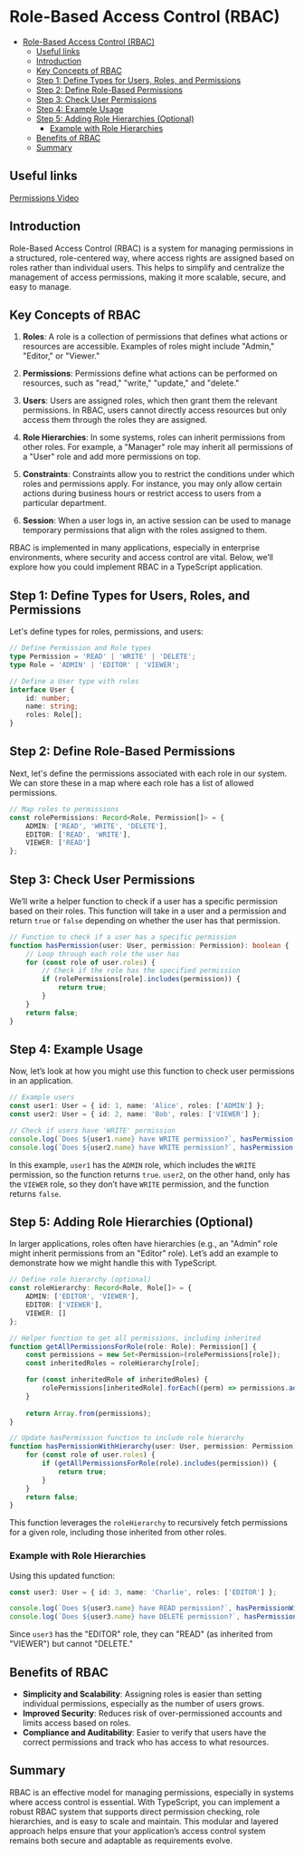 # Role-Based Access Control (RBAC)

- [Role-Based Access Control (RBAC)](#role-based-access-control-rbac)
  - [Useful links](#useful-links)
  - [Introduction](#introduction)
  - [Key Concepts of RBAC](#key-concepts-of-rbac)
  - [Step 1: Define Types for Users, Roles, and Permissions](#step-1-define-types-for-users-roles-and-permissions)
  - [Step 2: Define Role-Based Permissions](#step-2-define-role-based-permissions)
  - [Step 3: Check User Permissions](#step-3-check-user-permissions)
  - [Step 4: Example Usage](#step-4-example-usage)
  - [Step 5: Adding Role Hierarchies (Optional)](#step-5-adding-role-hierarchies-optional)
    - [Example with Role Hierarchies](#example-with-role-hierarchies)
  - [Benefits of RBAC](#benefits-of-rbac)
  - [Summary](#summary)

## Useful links

[Permissions Video](https://www.youtube.com/watch?v=5GG-VUvruzE)

## Introduction

Role-Based Access Control (RBAC) is a system for managing permissions in a structured, role-centered way, where access rights are assigned based on roles rather than individual users. This helps to simplify and centralize the management of access permissions, making it more scalable, secure, and easy to manage.

## Key Concepts of RBAC

1. **Roles**: A role is a collection of permissions that defines what actions or resources are accessible. Examples of roles might include "Admin," "Editor," or "Viewer."

2. **Permissions**: Permissions define what actions can be performed on resources, such as "read," "write," "update," and "delete."

3. **Users**: Users are assigned roles, which then grant them the relevant permissions. In RBAC, users cannot directly access resources but only access them through the roles they are assigned.

4. **Role Hierarchies**: In some systems, roles can inherit permissions from other roles. For example, a "Manager" role may inherit all permissions of a "User" role and add more permissions on top.

5. **Constraints**: Constraints allow you to restrict the conditions under which roles and permissions apply. For instance, you may only allow certain actions during business hours or restrict access to users from a particular department.

6. **Session**: When a user logs in, an active session can be used to manage temporary permissions that align with the roles assigned to them.

RBAC is implemented in many applications, especially in enterprise environments, where security and access control are vital. Below, we’ll explore how you could implement RBAC in a TypeScript application.

## Step 1: Define Types for Users, Roles, and Permissions

Let's define types for roles, permissions, and users:

```typescript
// Define Permission and Role types
type Permission = 'READ' | 'WRITE' | 'DELETE';
type Role = 'ADMIN' | 'EDITOR' | 'VIEWER';

// Define a User type with roles
interface User {
    id: number;
    name: string;
    roles: Role[];
}
```

## Step 2: Define Role-Based Permissions

Next, let's define the permissions associated with each role in our system. We can store these in a map where each role has a list of allowed permissions.

```typescript
// Map roles to permissions
const rolePermissions: Record<Role, Permission[]> = {
    ADMIN: ['READ', 'WRITE', 'DELETE'],
    EDITOR: ['READ', 'WRITE'],
    VIEWER: ['READ']
};
```

## Step 3: Check User Permissions

We’ll write a helper function to check if a user has a specific permission based on their roles. This function will take in a user and a permission and return `true` or `false` depending on whether the user has that permission.

```typescript
// Function to check if a user has a specific permission
function hasPermission(user: User, permission: Permission): boolean {
    // Loop through each role the user has
    for (const role of user.roles) {
        // Check if the role has the specified permission
        if (rolePermissions[role].includes(permission)) {
            return true;
        }
    }
    return false;
}
```

## Step 4: Example Usage

Now, let’s look at how you might use this function to check user permissions in an application.

```typescript
// Example users
const user1: User = { id: 1, name: 'Alice', roles: ['ADMIN'] };
const user2: User = { id: 2, name: 'Bob', roles: ['VIEWER'] };

// Check if users have 'WRITE' permission
console.log(`Does ${user1.name} have WRITE permission?`, hasPermission(user1, 'WRITE')); // true
console.log(`Does ${user2.name} have WRITE permission?`, hasPermission(user2, 'WRITE')); // false
```

In this example, `user1` has the `ADMIN` role, which includes the `WRITE` permission, so the function returns `true`. `user2`, on the other hand, only has the `VIEWER` role, so they don’t have `WRITE` permission, and the function returns `false`.

## Step 5: Adding Role Hierarchies (Optional)

In larger applications, roles often have hierarchies (e.g., an "Admin" role might inherit permissions from an "Editor" role). Let’s add an example to demonstrate how we might handle this with TypeScript.

```typescript
// Define role hierarchy (optional)
const roleHierarchy: Record<Role, Role[]> = {
    ADMIN: ['EDITOR', 'VIEWER'],
    EDITOR: ['VIEWER'],
    VIEWER: []
};

// Helper function to get all permissions, including inherited
function getAllPermissionsForRole(role: Role): Permission[] {
    const permissions = new Set<Permission>(rolePermissions[role]);
    const inheritedRoles = roleHierarchy[role];

    for (const inheritedRole of inheritedRoles) {
        rolePermissions[inheritedRole].forEach((perm) => permissions.add(perm));
    }
    
    return Array.from(permissions);
}

// Update hasPermission function to include role hierarchy
function hasPermissionWithHierarchy(user: User, permission: Permission): boolean {
    for (const role of user.roles) {
        if (getAllPermissionsForRole(role).includes(permission)) {
            return true;
        }
    }
    return false;
}
```

This function leverages the `roleHierarchy` to recursively fetch permissions for a given role, including those inherited from other roles.

### Example with Role Hierarchies

Using this updated function:

```typescript
const user3: User = { id: 3, name: 'Charlie', roles: ['EDITOR'] };

console.log(`Does ${user3.name} have READ permission?`, hasPermissionWithHierarchy(user3, 'READ'));  // true
console.log(`Does ${user3.name} have DELETE permission?`, hasPermissionWithHierarchy(user3, 'DELETE'));  // false
```

Since `user3` has the "EDITOR" role, they can "READ" (as inherited from "VIEWER") but cannot "DELETE."

## Benefits of RBAC

- **Simplicity and Scalability**: Assigning roles is easier than setting individual permissions, especially as the number of users grows.
- **Improved Security**: Reduces risk of over-permissioned accounts and limits access based on roles.
- **Compliance and Auditability**: Easier to verify that users have the correct permissions and track who has access to what resources.

## Summary

RBAC is an effective model for managing permissions, especially in systems where access control is essential. With TypeScript, you can implement a robust RBAC system that supports direct permission checking, role hierarchies, and is easy to scale and maintain. This modular and layered approach helps ensure that your application’s access control system remains both secure and adaptable as requirements evolve.

